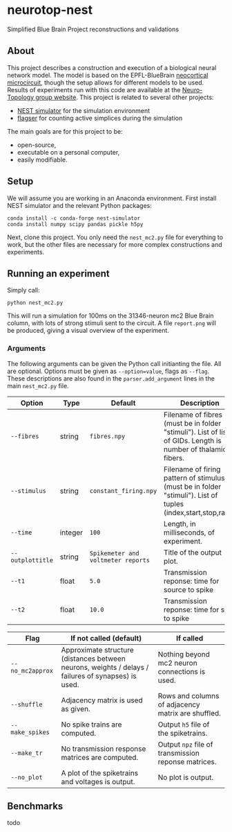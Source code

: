# neurotop-nest
Simplified Blue Brain Project reconstructions and validations

## About 

This project describes a construction and execution of a biological neural network model. The model is based on the EPFL-BlueBrain <a href="https://bbp.epfl.ch/nmc-portal/downloads">neocortical microcircuit</a>, though the setup allows for different models to be used. Results of experiments run with this code are available at the <a href="https://homepages.abdn.ac.uk/neurotopology/data_portal/nest/">Neuro-Topology group website</a>. This project is related to several other projects:
+ <a href="https://github.com/nest/nest-simulator">NEST simulator</a> for the simulation environment
+ <a href="https://github.com/luetge/flagser">flagser</a> for counting active simplices during the simulation

The main goals are for this project to be:
+ open-source,
+ executable on a personal computer,
+ easily modifiable.

## Setup

We will assume you are working in an Anaconda environment. First install NEST simulator and the relevant Python packages:

	conda install -c conda-forge nest-simulator 
	conda install numpy scipy pandas pickle h5py

Next, clone this project. You only need the `nest_mc2.py` file for everything to work, but the other files are necessary for more complex constructions and experiments.

## Running an experiment

Simply call:

	python nest_mc2.py

This will run a simulation for 100ms on the 31346-neuron mc2 Blue Brain column, with lots of strong stimuli sent to the circuit. A file `report.png` will be produced, giving a visual overview of the experiment.

### Arguments

The following arguments can be given the Python call initianting the file. All are optional. Options must be given as `--option=value`, flags as `--flag`. These descriptions are also found in the `parser.add_argument` lines in the main `nest_mc2.py` file.

| Option              | Type    | Default                                | Description                                                                                                   |
| ------------------- | ------- | -------------------------------------- | ------------------------------------------------------------------------------------------------------------- |
| `--fibres`          | string  | `fibres.npy`                           | Filename of fibres (must be in folder "stimuli"). List of lists of GIDs. Length is number of thalamic fibers. |
| `--stimulus`        | string  | `constant_firing.npy`                  | Filename of firing pattern of stimulus (must be in folder "stimuli"). List of tuples (index,start,stop,rate). |
| `--time`            | integer | `100`                                  | Length, in milliseconds, of experiment.                                                                       |
| `--outplottitle`    | string  | `Spikemeter and voltmeter reports`     | Title of the output plot.                                                                                     |
| `--t1`              | float   | `5.0`                                  | Transmission reponse: time for source to spike                                                                |
| `--t2`              | float   | `10.0`                                 | Transmission reponse: time for sink to spike                                                                  |


| Flag                | If not called (default)                                                                               | If called                                            |
| ------------------- | ----------------------------------------------------------------------------------------------------- | ---------------------------------------------------- |
| `--no_mc2approx`    | Approximate structure (distances between neurons, weights / delays / failures of synapses) is used.   | Nothing beyond mc2 neuron connections is used.       |
| `--shuffle`         | Adjacency matrix is used as given.                                                                    | Rows and columns of adjacency matrix are shuffled.   |
| `--make_spikes`     | No spike trains are computed.                                                                         | Output `h5` file of the spiketrains.                 |
| `--make_tr`         | No transmission response matrices are computed.                                                       | Output `npz` file of transmission reponse matrices.  |
| `--no_plot`         | A plot of the spiketrains and voltages is output.                                                     | No plot is output.                                   |

## Benchmarks

todo
